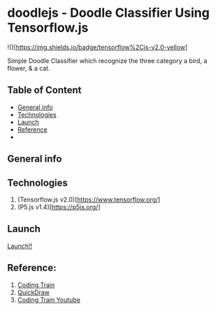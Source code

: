 # doodlejs - Doodle Classifier Using Tensorflow.js
!()[https://img.shields.io/badge/tensorflow%2Cjs-v2.0-yellow]

Simple Doodle Classifier which recognize the three category a bird, a flower, & a cat.

## Table of Content
* [General info](#general-info)
* [Technologies](#technologies)
* [Launch](#launch)
* [Reference](#reference)
* 
## General info

## Technologies
1. (Tensorflow.js v2.0)[https://www.tensorflow.org/]
2. (P5.js v1.4)[https://p5js.org/]

## Launch
[Launch!!](https://abhibongale.github.io/doodlejs/)


## Reference:
1. [Coding Train](https://github.com/CodingTrain/Toy-Neural-Network-JS/tree/master/examples/doodle_classification)
2. [QuickDraw](https://quickdraw.withgoogle.com/)
3. [Coding Train Youtube](https://www.youtube.com/watch?v=_IyfxsQ5FX0&list=RDCMUCvjgXvBlbQiydffZU7m1_aw&start_radio=1&rv=_IyfxsQ5FX0&t=1)
